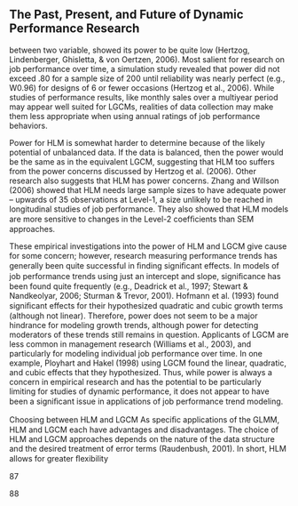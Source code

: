 ## The Past, Present, and Future of Dynamic Performance Research

between two variable, showed its power to be quite low (Hertzog, Lindenberger, Ghisletta, & von Oertzen, 2006). Most salient for research on job performance over time, a simulation study revealed that power did not exceed .80 for a sample size of 200 until reliability was nearly perfect (e.g., W0.96) for designs of 6 or fewer occasions (Hertzog et al., 2006). While studies of performance results, like monthly sales over a multiyear period may appear well suited for LGCMs, realities of data collection may make them less appropriate when using annual ratings of job performance behaviors.

Power for HLM is somewhat harder to determine because of the likely potential of unbalanced data. If the data is balanced, then the power would be the same as in the equivalent LGCM, suggesting that HLM too suffers from the power concerns discussed by Hertzog et al. (2006). Other research also suggests that HLM has power concerns. Zhang and Willson (2006) showed that HLM needs large sample sizes to have adequate power – upwards of 35 observations at Level-1, a size unlikely to be reached in longitudinal studies of job performance. They also showed that HLM models are more sensitive to changes in the Level-2 coefﬁcients than SEM approaches.

These empirical investigations into the power of HLM and LGCM give cause for some concern; however, research measuring performance trends has generally been quite successful in ﬁnding signiﬁcant effects. In models of job performance trends using just an intercept and slope, signiﬁcance has been found quite frequently (e.g., Deadrick et al., 1997; Stewart & Nandkeolyar, 2006; Sturman & Trevor, 2001). Hofmann et al. (1993) found signiﬁcant effects for their hypothesized quadratic and cubic growth terms (although not linear). Therefore, power does not seem to be a major hindrance for modeling growth trends, although power for detecting moderators of these trends still remains in question. Applicants of LGCM are less common in management research (Williams et al., 2003), and particularly for modeling individual job performance over time. In one example, Ployhart and Hakel (1998) using LGCM found the linear, quadratic, and cubic effects that they hypothesized. Thus, while power is always a concern in empirical research and has the potential to be particularly limiting for studies of dynamic performance, it does not appear to have been a signiﬁcant issue in applications of job performance trend modeling.

Choosing between HLM and LGCM As speciﬁc applications of the GLMM, HLM and LGCM each have advantages and disadvantages. The choice of HLM and LGCM approaches depends on the nature of the data structure and the desired treatment of error terms (Raudenbush, 2001). In short, HLM allows for greater ﬂexibility

87

88